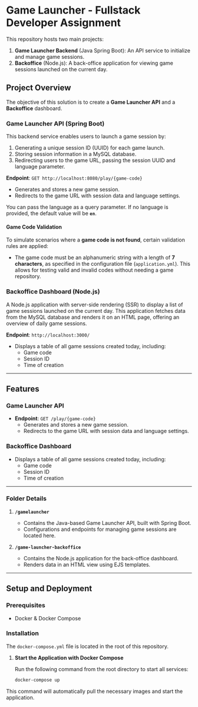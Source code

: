 # Game Launcher - Fullstack Developer Assignment

This repository hosts two main projects:

1. **Game Launcher Backend** (Java Spring Boot): An API service to initialize and manage game sessions.
2. **Backoffice** (Node.js): A back-office application for viewing game sessions launched on the current day.

## Project Overview

The objective of this solution is to create a **Game Launcher API** and a **Backoffice** dashboard.

### Game Launcher API (Spring Boot)

This backend service enables users to launch a game session by:
1. Generating a unique session ID (UUID) for each game launch.
2. Storing session information in a MySQL database.
3. Redirecting users to the game URL, passing the session UUID and language parameter.

**Endpoint**: `GET http://localhost:8080/play/{game-code}`
- Generates and stores a new game session.
- Redirects to the game URL with session data and language settings.

You can pass the language as a query parameter. If no language is provided, the default value will be **`en`**.

#### Game Code Validation
To simulate scenarios where a **game code is not found**, certain validation rules are applied:
- The game code must be an alphanumeric string with a length of **7 characters**, as specified in the configuration file (`application.yml`). This allows for testing valid and invalid codes without needing a game repository.

### Backoffice Dashboard (Node.js)

A Node.js application with server-side rendering (SSR) to display a list of game sessions launched on the current day. This application fetches data from the MySQL database and renders it on an HTML page, offering an overview of daily game sessions.

**Endpoint**: `http://localhost:3000/`
- Displays a table of all game sessions created today, including:
  - Game code
  - Session ID
  - Time of creation

---

## Features

### Game Launcher API
- **Endpoint**: `GET /play/{game-code}`
  - Generates and stores a new game session.
  - Redirects to the game URL with session data and language settings.

### Backoffice Dashboard
- Displays a table of all game sessions created today, including:
  - Game code
  - Session ID
  - Time of creation

---

### Folder Details

1. **`/gamelauncher`**
   - Contains the Java-based Game Launcher API, built with Spring Boot.
   - Configurations and endpoints for managing game sessions are located here.

2. **`/game-launcher-backoffice`**
   - Contains the Node.js application for the back-office dashboard.
   - Renders data in an HTML view using EJS templates.

---

## Setup and Deployment

### Prerequisites
- Docker & Docker Compose

### Installation

The `docker-compose.yml` file is located in the root of this repository.

1. **Start the Application with Docker Compose**

   Run the following command from the root directory to start all services:

   ```bash
   docker-compose up
This command will automatically pull the necessary images and start the application.

